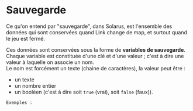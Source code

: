 # Sauvegarde
Ce qu'on entend par "sauvegarde", dans Solarus, est l'ensemble des données qui sont conservées quand Link change de map, et surtout quand le jeu est fermé.  

Ces données sont conservées sous la forme de **variables de sauvegarde**.   
Chaque variable est constituée d'une clé et d'une valeur ; c'est à dire une valeur à laquelle on associe un nom.  
Le nom est forcément un texte (chaine de caractères), la valeur peut être : 
- un texte
- un nombre entier
- un booléen (c'est à dire soit `true` (vrai), soit `false` (faux)).

```
Exemples : 
